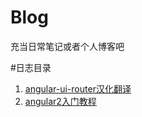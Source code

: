 # Blog
充当日常笔记或者个人博客吧

#日志目录
1. [angular-ui-router汉化翻译](https://github.com/MisterChangRay/Blog/blob/master/angular-ui-router-zhCn/angular-ui-router.md)
2. [angular2入门教程](https://github.com/MisterChangRay/Blog/blob/master/learn-angular2/learn-angular2.md)

